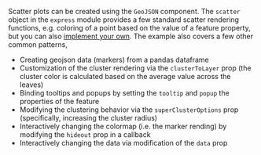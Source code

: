 Scatter plots can be created using the `GeoJSON` component. The `scatter` object in the `express` module provides a few standard scatter rendering functions, e.g. coloring of a point based on the value of a feature property, but you can also [implement your own](#func_props). The example also covers a few other common patterns,

* Creating geojson data (markers) from a pandas dataframe
* Customization of the cluster rendering via the `clusterToLayer` prop (the cluster color is calculated based on the average value across the leaves)
* Binding tooltips and popups by setting the `tooltip` and `popup` the properties of the feature
* Modifying the clustering behavior via the `superClusterOptions` prop (specifically, increasing the cluster radius)
* Interactively changing the colormap (i.e. the marker rending) by modifying the `hideout` prop in a callback
* Interactively changing the data via modification of the `data` prop